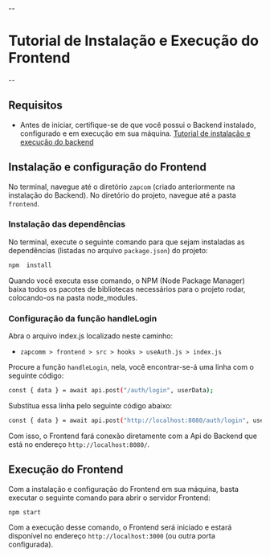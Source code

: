 
--
# Tutorial de Instalação e Execução do Frontend
--

## Requisitos

- Antes de iniciar, certifique-se de que você possui o Backend instalado, configurado e em execução em sua máquina. [Tutorial de instalação e execução do backend](https://github.com/0110101001110000/zapcomm/tree/main/backend#readme)
  
## Instalação e configuração do Frontend

No terminal, navegue até o diretório ```zapcom``` (criado anteriormente na instalação do Backend).
No diretório do projeto, navegue até a pasta ```frontend```. 

### Instalação das dependências

No terminal, execute o seguinte comando para que sejam instaladas as dependências (listadas no arquivo ```package.json```) do projeto:

```bash
npm  install
```
  
Quando você executa esse comando, o NPM (Node Package Manager) baixa todos os pacotes de bibliotecas necessários para o projeto rodar, colocando-os na pasta node_modules. 

### Configuração da função handleLogin

Abra o arquivo index.js localizado neste caminho:

- ```zapcomm > frontend > src > hooks > useAuth.js > index.js```

Procure a função ```handleLogin```, nela, você encontrar-se-á uma linha com o seguinte código:

```bash
const { data } = await api.post("/auth/login", userData);
```

Substitua essa linha pelo seguinte código abaixo:

```bash
const { data } = await api.post("http://localhost:8080/auth/login", userData);
```

Com isso, o Frontend fará conexão diretamente com a Api do Backend que está no endereço ```http://localhost:8080/```.

## Execução do Frontend

Com a instalação e configuração do Frontend em sua máquina, basta executar o seguinte comando para abrir o servidor Frontend:

```bash
npm start
```

Com a execução desse comando, o Frontend será iniciado e estará disponível no endereço ```http://localhost:3000``` (ou outra porta configurada).
